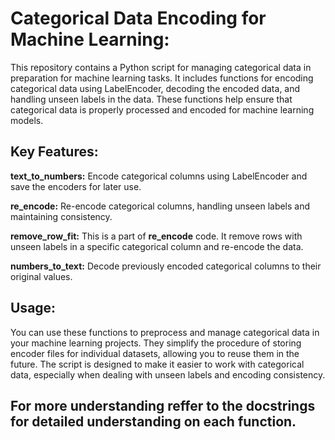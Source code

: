 # Categorical Data Encoding for Machine Learning:
This repository contains a Python script for managing categorical data in preparation for machine learning tasks. It includes functions for encoding categorical data using LabelEncoder, decoding the encoded data, and handling unseen labels in the data. These functions help ensure that categorical data is properly processed and encoded for machine learning models.

## Key Features:

**text_to_numbers:** Encode categorical columns using LabelEncoder and save the encoders for later use.

**re_encode:** Re-encode categorical columns, handling unseen labels and maintaining consistency.

**remove_row_fit:** This is a part of **re_encode** code. It remove rows with unseen labels in a specific categorical column and re-encode the data. 

**numbers_to_text:** Decode previously encoded categorical columns to their original values.

## Usage:
You can use these functions to preprocess and manage categorical data in your machine learning projects. They simplify the procedure of storing encoder files for individual datasets, allowing you to reuse them in the future. The script is designed to make it easier to work with categorical data, especially when dealing with unseen labels and encoding consistency.

## For more understanding reffer to the docstrings for detailed understanding on each function.
 
